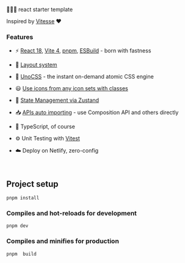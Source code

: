 🚀🚀🚀 react starter template

Inspired by [Vitesse](https://github.com/antfu/vitesse) ❤

### Features

- ⚡️ [React 18](https://github.com/facebook/react), [Vite 4](https://github.com/vitejs/vite), [pnpm](https://pnpm.io/), [ESBuild](https://github.com/evanw/esbuild) - born with fastness


- 📑 [Layout system](./src/layouts)


- 🎨 [UnoCSS](https://github.com/antfu/unocss) - the instant on-demand atomic CSS engine
- 😃 [Use icons from any icon sets with classes](https://github.com/antfu/unocss/tree/main/packages/preset-icons)
  
- 🐻 [State Management via Zustand](https://github.com/pmndrs/zustand)


- 📥 [APIs auto importing](https://github.com/antfu/unplugin-auto-import) - use Composition API and others directly

<!-- - 🖨 Static-site generation (SSG) via [vite-ssg](https://github.com/antfu/vite-ssg) -->

- 🦾 TypeScript, of course

- ⚙️ Unit Testing with [Vitest](https://github.com/vitest-dev/vitest)

- ☁️ Deploy on Netlify, zero-config

<br>


## Project setup
```
pnpm install
```

### Compiles and hot-reloads for development
```
pnpm dev
```

### Compiles and minifies for production
```
pnpm  build
```
